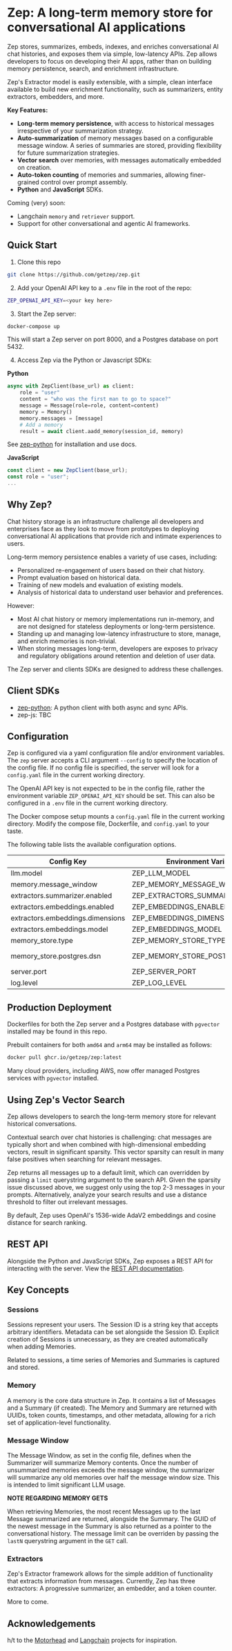 # Zep: A long-term memory store for conversational AI applications
Zep stores, summarizes, embeds, indexes, and enriches conversational AI chat histories, and exposes them via simple, low-latency APIs. Zep allows developers to focus on developing their AI apps, rather than on building memory persistence, search, and enrichment infrastructure.

Zep's Extractor model is easily extensible, with a simple, clean interface available to build new enrichment functionality, such as summarizers, entity extractors, embedders, and more.

**Key Features:**
- **Long-term memory persistence**, with access to historical messages irrespective of your summarization strategy.
- **Auto-summarization** of memory messages based on a configurable message window. A series of summaries are stored, providing flexibility for future summarization strategies.
- **Vector search** over memories, with messages automatically embedded on creation. 
- **Auto-token counting** of memories and summaries, allowing finer-grained control over prompt assembly.
- **Python** and **JavaScript** SDKs.

Coming (very) soon:
- Langchain `memory` and `retriever` support.
- Support for other conversational and agentic AI frameworks.

## Quick Start
1. Clone this repo
```bash
git clone https://github.com/getzep/zep.git
```
2. Add your OpenAI API key to a `.env` file in the root of the repo:
```bash
ZEP_OPENAI_API_KEY=<your key here>
```
3. Start the Zep server:
```bash
docker-compose up
```
This will start a Zep server on port 8000, and a Postgres database on port 5432.

4. Access Zep via the Python or Javascript SDKs:

**Python**
```python
async with ZepClient(base_url) as client:
    role = "user"
    content = "who was the first man to go to space?"
    message = Message(role=role, content=content)
    memory = Memory()
    memory.messages = [message]
    # Add a memory
    result = await client.aadd_memory(session_id, memory)
```
See [zep-python](https://github.com/getzep/zep-python) for installation and use docs.

**JavaScript**
```typescript
const client = new ZepClient(base_url);
const role = "user";
...
```
## Why Zep?
Chat history storage is an infrastructure challenge all developers and enterprises face as they look to move from prototypes to deploying conversational AI applications that provide rich and intimate experiences to users.

Long-term memory persistence enables a variety of use cases, including:
- Personalized re-engagement of users based on their chat history.
- Prompt evaluation based on historical data.
- Training of new models and evaluation of existing models.
- Analysis of historical data to understand user behavior and preferences.

However:
- Most AI chat history or memory implementations run in-memory, and are not designed for stateless deployments or long-term persistence.
- Standing up and managing low-latency infrastructure to store, manage, and enrich memories is non-trivial.
- When storing messages long-term, developers are exposes to privacy and regulatory obligations around retention and deletion of user data.

The Zep server and clients SDKs are designed to address these challenges.

## Client SDKs
- [zep-python](https://github.com/getzep/zep-python): A python client with both async and sync APIs.
- zep-js: TBC

## Configuration
Zep is configured via a yaml configuration file and/or environment variables. The `zep` server accepts a CLI argument `--config` to specify the location of the config file. If no config file is specified, the server will look for a `config.yaml` file in the current working directory.

The OpenAI API key is not expected to be in the config file, rather the environment variable `ZEP_OPENAI_API_KEY` should be set. This can also be configured in a `.env` file in the current working directory.

The Docker compose setup mounts a `config.yaml` file in the current working directory. Modify the compose file, Dockerfile, and `config.yaml` to your taste.

The following table lists the available configuration options.

| Config Key                     | Environment Variable             | Default                                                      |
|--------------------------------|----------------------------------|--------------------------------------------------------------|
| llm.model                      | ZEP_LLM_MODEL                    | gpt-3.5-turbo                                                |
| memory.message_window          | ZEP_MEMORY_MESSAGE_WINDOW        | 12                                                           |
| extractors.summarizer.enabled  | ZEP_EXTRACTORS_SUMMARIZER_ENABLE | true                                                         |
| extractors.embeddings.enabled  | ZEP_EMBEDDINGS_ENABLED           | true                                                         |
| extractors.embeddings.dimensions | ZEP_EMBEDDINGS_DIMENSIONS       | 1536                                                         |
| extractors.embeddings.model    | ZEP_EMBEDDINGS_MODEL             | AdaEmbeddingV2                                               |
| memory_store.type              | ZEP_MEMORY_STORE_TYPE            | postgres                                                     |
| memory_store.postgres.dsn      | ZEP_MEMORY_STORE_POSTGRES_DSN    | postgres://postgres:postgres@localhost:5432/?sslmode=disable |
| server.port                    | ZEP_SERVER_PORT                  | 8000                                                         |
| log.level                      | ZEP_LOG_LEVEL                    | info                                                         |

## Production Deployment
Dockerfiles for both the Zep server and a Postgres database with `pgvector` installed may be found in this repo.

Prebuilt containers for both `amd64` and `arm64` may be installed as follows:
```bash
docker pull ghcr.io/getzep/zep:latest
```

Many cloud providers, including AWS, now offer managed Postgres services with `pgvector` installed.

## Using Zep's Vector Search
Zep allows developers to search the long-term memory store for relevant historical conversations.

Contextual search over chat histories is challenging: chat messages are typically short and when combined with high-dimensional embedding vectors, result in significant sparsity. This vector sparsity can result in many false positives when searching for relevant messages.

Zep returns all messages up to a default limit, which can overridden by passing a `limit` querystring argument to the search API. Given the sparsity issue discussed above, we suggest only using the top 2-3 messages in your prompts. Alternatively, analyze your search results and use a distance threshold to filter out irrelevant messages.

By default, Zep uses OpenAI's 1536-wide AdaV2 embeddings and cosine distance for search ranking.

## REST API

Alongside the Python and JavaScript SDKs, Zep exposes a REST API for interacting with the server. View the [REST API documentation](https://getzep.github.io/zep/api). 

## Key Concepts

### Sessions
Sessions represent your users. The Session ID is a string key that accepts arbitrary identifiers. Metadata can be set alongside the Session ID. Explicit creation of Sessions is unnecessary, as they are created automatically when adding Memories.

Related to sessions, a time series of Memories and Summaries is captured and stored.

### Memory
A memory is the core data structure in Zep. It contains a list of Messages and a Summary (if created). The Memory and Summary are returned with UUIDs, token counts, timestamps, and other metadata, allowing for a rich set of application-level functionality.

### Message Window
The Message Window, as set in the config file, defines when the Summarizer will summarize Memory contents. Once the number of unsummarized memories exceeds the message window, the summarizer will summarize any old memories over half the message window size. This is intended to limit significant LLM usage.

**NOTE REGARDING MEMORY GETS**

When retrieving Memories, the most recent Messages up to the last Message summarized are returned, alongside the Summary. The GUID of the newest message in the Summary is also returned as a pointer to the conversational history. The message limit can be overriden by passing the `lastN` querystring argument in the `GET` call.

### Extractors

Zep's Extractor framework allows for the simple addition of functionality that extracts information from messages. Currently, Zep has three extractors: A progressive summarizer, an embedder, and a token counter.

More to come.

## Acknowledgements
h/t to the [Motorhead](https://github.com/getmetal/motorhead) and [Langchain](https://github.com/hwchase17/langchain) projects for inspiration.